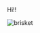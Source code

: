 Hi!!

![brisket](https://cdn.discordapp.com/attachments/936426864845680640/1144069620446265354/brisket.png)
